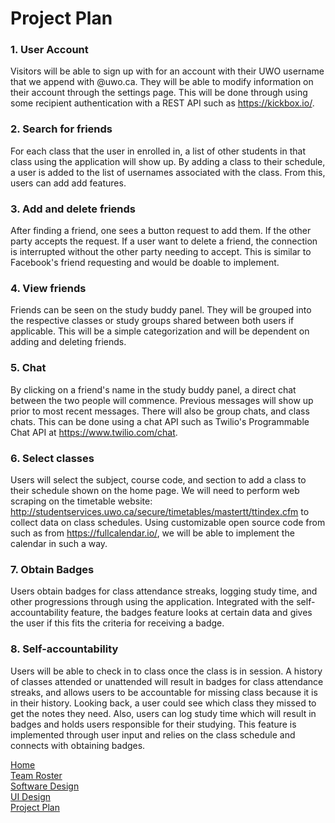 # Project Plan


### 1. User Account 
Visitors will be able to sign up with for an account with their UWO username that we append with @uwo.ca.  They will be able to modify information on their account through the settings page.  This will be done through using some recipient authentication with a REST API such as <https://kickbox.io/>.


### 2. Search for friends
For each class that the user in enrolled in, a list of other students in that class using the application will show up.  By adding a class to their schedule, a user is added to the list of usernames associated with the class.  From this, users can add add features.


### 3. Add and delete friends
After finding a friend, one sees a button request to add them.  If the other party accepts the request.  If a user want to delete a friend, the connection is interrupted without the other party needing to accept. This is similar to Facebook's friend requesting and would be doable to implement.  


### 4. View friends
Friends can be seen on the study buddy panel.  They will be grouped into the respective classes or study groups shared between both users if applicable.  This will be a simple categorization and will be dependent on adding and deleting friends.  


### 5. Chat
By clicking on a friend's name in the study buddy panel, a direct chat between the two people will commence.  Previous messages will show up prior to most recent messages.  There will also be group chats, and class chats.  This can be done using a chat API such as Twilio's Programmable Chat API at <https://www.twilio.com/chat>.  


### 6. Select classes
Users will select the subject, course code, and section to add a class to their schedule shown on the home page.  We will need to perform web scraping on the timetable website: http://studentservices.uwo.ca/secure/timetables/mastertt/ttindex.cfm to collect data on class schedules.  Using customizable open source code from such as from <https://fullcalendar.io/>, we will be able to implement the calendar in such a way.  


### 7. Obtain Badges
Users obtain badges for class attendance streaks, logging study time, and other progressions through using the application.  Integrated with the self-accountability feature, the badges feature looks at certain data and gives the user if this fits the criteria for receiving a badge.  


### 8. Self-accountability
Users will be able to check in to class once the class is in session.  A history of classes attended or unattended will result in badges for class attendance streaks, and allows users to be accountable for missing class because it is in their history.  Looking back, a user could see which class they missed to get the notes they need.  Also, users can log study time which will result in badges and holds users responsible for their studying.  This feature is implemented through user input and relies on the class schedule and connects with obtaining badges.  


[Home](README.md)  
[Team Roster](TEAMROSTER.md)  
[Software Design](SOFTWAREDESIGN.md)  
[UI Design](UIDESIGN.md)  
[Project Plan](PROJECTPLAN.md) 